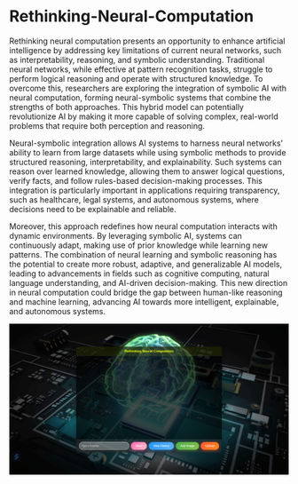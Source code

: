 # Rethinking-Neural-Computation
Rethinking neural computation presents an opportunity to enhance artificial intelligence by addressing 
key limitations of current neural networks, such as interpretability, reasoning, and symbolic 
understanding. Traditional neural networks, while effective at pattern recognition tasks, struggle to 
perform logical reasoning and operate with structured knowledge. To overcome this, researchers are 
exploring the integration of symbolic AI with neural computation, forming neural-symbolic systems 
that combine the strengths of both approaches. This hybrid model can potentially revolutionize AI by 
making it more capable of solving complex, real-world problems that require both perception and 
reasoning. 

Neural-symbolic integration allows AI systems to harness neural networks' ability to learn from large 
datasets while using symbolic methods to provide structured reasoning, interpretability, and 
explainability. Such systems can reason over learned knowledge, allowing them to answer logical 
questions, verify facts, and follow rules-based decision-making processes. This integration is 
particularly important in applications requiring transparency, such as healthcare, legal systems, and 
autonomous systems, where decisions need to be explainable and reliable.   

Moreover, this approach redefines how neural computation interacts with dynamic environments. By 
leveraging symbolic AI, systems can continuously adapt, making use of prior knowledge while 
learning new patterns. The combination of neural learning and symbolic reasoning has the potential 
to create more robust, adaptive, and generalizable AI models, leading to advancements in fields such 
as cognitive computing, natural language understanding, and AI-driven decision-making. This new 
direction in neural computation could bridge the gap between human-like reasoning and machine 
learning, advancing AI towards more intelligent, explainable, and autonomous systems.

![Image Alt](https://github.com/HirushiKeshan/Rethinking-Neural-Computation/blob/187dca340345f0bde11e718b77866f83a7d19ea6/UI.png)
